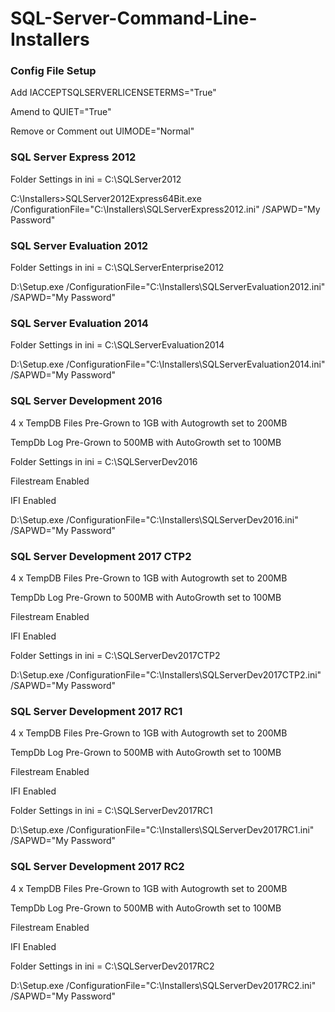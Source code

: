 # SQL-Server-Command-Line-Installers




### Config File Setup
Add                     IACCEPTSQLSERVERLICENSETERMS="True"

Amend to                QUIET="True"

Remove or Comment out   UIMODE="Normal"


### SQL Server Express 2012

Folder Settings in ini = C:\SQLServer2012

C:\Installers>SQLServer2012Express64Bit.exe /ConfigurationFile="C:\Installers\SQLServerExpress2012.ini" /SAPWD="My Password"

### SQL Server Evaluation 2012

Folder Settings in ini = C:\SQLServerEnterprise2012

D:\Setup.exe /ConfigurationFile="C:\Installers\SQLServerEvaluation2012.ini" /SAPWD="My Password"

### SQL Server Evaluation 2014

Folder Settings in ini = C:\SQLServerEvaluation2014

D:\Setup.exe /ConfigurationFile="C:\Installers\SQLServerEvaluation2014.ini" /SAPWD="My Password"

### SQL Server Development 2016

4 x TempDB Files Pre-Grown to 1GB with Autogrowth set to 200MB

TempDb Log Pre-Grown to 500MB with AutoGrowth set to 100MB

Folder Settings in ini = C:\SQLServerDev2016

Filestream Enabled

IFI Enabled

D:\Setup.exe /ConfigurationFile="C:\Installers\SQLServerDev2016.ini" /SAPWD="My Password"


### SQL Server Development 2017 CTP2

4 x TempDB Files Pre-Grown to 1GB with Autogrowth set to 200MB

TempDb Log Pre-Grown to 500MB with AutoGrowth set to 100MB

Filestream Enabled

IFI Enabled

Folder Settings in ini = C:\SQLServerDev2017CTP2

D:\Setup.exe /ConfigurationFile="C:\Installers\SQLServerDev2017CTP2.ini" /SAPWD="My Password"

### SQL Server Development 2017 RC1

4 x TempDB Files Pre-Grown to 1GB with Autogrowth set to 200MB

TempDb Log Pre-Grown to 500MB with AutoGrowth set to 100MB

Filestream Enabled

IFI Enabled

Folder Settings in ini = C:\SQLServerDev2017RC1

D:\Setup.exe /ConfigurationFile="C:\Installers\SQLServerDev2017RC1.ini" /SAPWD="My Password"

### SQL Server Development 2017 RC2

4 x TempDB Files Pre-Grown to 1GB with Autogrowth set to 200MB

TempDb Log Pre-Grown to 500MB with AutoGrowth set to 100MB

Filestream Enabled

IFI Enabled

Folder Settings in ini = C:\SQLServerDev2017RC2

D:\Setup.exe /ConfigurationFile="C:\Installers\SQLServerDev2017RC2.ini" /SAPWD="My Password"
